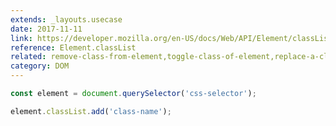 ```yaml
---
extends: _layouts.usecase
date: 2017-11-11
link: https://developer.mozilla.org/en-US/docs/Web/API/Element/classList
reference: Element.classList
related: remove-class-from-element,toggle-class-of-element,replace-a-class-of-element
category: DOM
---
```



```javascript
const element = document.querySelector('css-selector');

element.classList.add('class-name');
```
